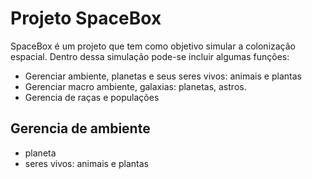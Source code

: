 # Projeto SpaceBox

SpaceBox é um projeto que tem como objetivo simular a colonização espacial. Dentro dessa simulação pode-se incluir algumas funções:

- Gerenciar ambiente, planetas e seus seres vivos: animais e plantas
- Gerenciar macro ambiente, galaxias: planetas, astros.
- Gerencia de raças e populações

## Gerencia de ambiente

- planeta
- seres vivos: animais e plantas
